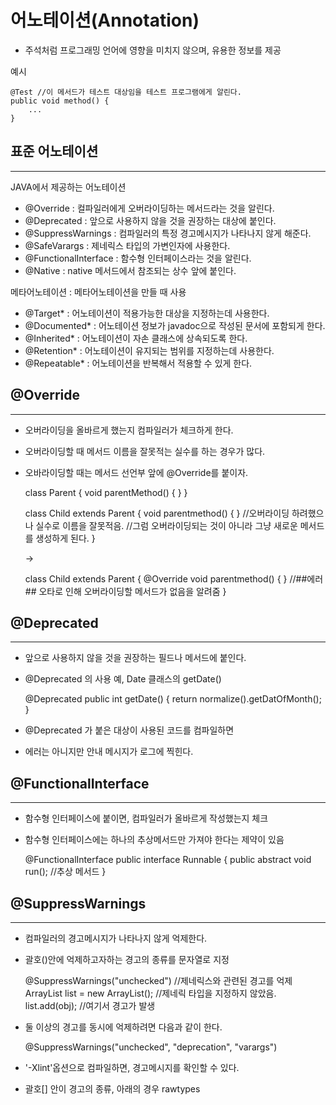 어노테이션(Annotation)
====================

* 주석처럼 프로그래밍 언어에 영향을 미치지 않으며, 유용한 정보를 제공

예시

    @Test //이 메서드가 테스트 대상임을 테스트 프로그램에게 알린다.
    public void method() {
        ...
    }


표준 어노테이션
--------------
*****

JAVA에서 제공하는 어노테이션

* @Override : 컬파일러에게 오버라이딩하는 메서드라는 것을 알린다.
* @Deprecated : 앞으로 사용하지 않을 것을 권장하는 대상에 붙인다.
* @SuppressWarnings : 컴파일러의 특정 경고메시지가 나타나지 않게 해준다.
* @SafeVarargs : 제네릭스 타입의 가변인자에 사용한다.
* @FunctionalInterface : 함수형 인터페이스라는 것을 알린다.
* @Native : native 메서드에서 참조되는 상수 앞에 붙인다. 
  
  
  
메타어노테이션 : 메타어노테이션을 만들 때 사용
* @Target* : 어노테이션이 적용가능한 대상을 지정하는데 사용한다.
* @Documented* : 어노테이션 정보가 javadoc으로 작성된 문서에 포함되게 한다.
* @Inherited* : 어노테이션이 자손 클래스에 상속되도록 한다.
* @Retention* : 어노테이션이 유지되는 범위를 지정하는데 사용한다.
* @Repeatable* : 어노테이션을 반복해서 적용할 수 있게 한다.


@Override 
------------
*****

* 오버라이딩을 올바르게 했는지 컴파일러가 체크하게 한다.
* 오버라이딩할 때 메서드 이름을 잘못적는 실수를 하는 경우가 많다.
* 오바라이딩할 때는 메서드 선언부 앞에 @Override를 붙이자.


    class Parent {
        void parentMethod() { }
    }

    class Child extends Parent {
        void parentmethod() { } //오버라이딩 하려했으나 실수로 이름을 잘못적음.
        //그럼 오버라이딩되는 것이 아니라 그냥 새로운 메서드를 생성하게 된다.
    }

    ->

    class Child extends Parent {
        @Override 
        void parentmethod() { } //##에러## 오타로 인해 오버라이딩할 메서드가 없음을 알려줌
    }


@Deprecated
--------
*****

* 앞으로 사용하지 않을 것을 권장하는 필드나 메서드에 붙인다.
* @Deprecated 의 사용 예, Date 클래스의 getDate()


    @Deprecated
    public int getDate() {
        return normalize().getDatOfMonth();
    }


* @Deprecated 가 붙은 대상이 사용된 코드를 컴파일하면 
* 에러는 아니지만 안내 메시지가 로그에 찍힌다.


@FunctionalInterface
------------
*****

* 함수형 인터페이스에 붙이면, 컴파일러가 올바르게 작성했는지 체크
* 함수형 인터페이스에는 하나의 추상메서드만 가져야 한다는 제약이 있음


    @FunctionalInterface
    public interface Runnable {
        public abstract void run();  //추상 메서드
    }


@SuppressWarnings
----------
*****

* 컴파일러의 경고메시지가 나타나지 않게 억제한다.
* 괄호()안에 억제하고자하는 경고의 종류를 문자열로 지정


    @SuppressWarnings("unchecked") //제네릭스와 관련된 경고를 억제
    ArrayList list = new ArrayList(); //제네릭 타입을 지정하지 않았음.
    list.add(obj);                  //여기서 경고가 발생


* 둘 이상의 경고를 동시에 억제하려면 다음과 같이 한다.
    

    @SuppressWarnings("unchecked", "deprecation", "varargs")


* '-Xlint'옵션으로 컴파일하면, 경고메시지를 확인할 수 있다.
* 괄호[] 안이 경고의 종류, 아래의 경우 rawtypes